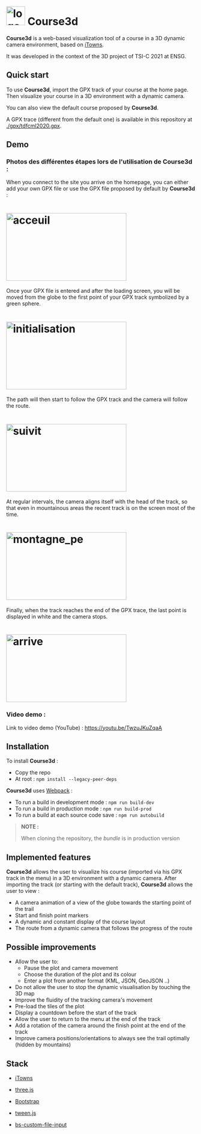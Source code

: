 # <img src="./assets/logo.png" width="50" height="50" alt="logo"/> Course3d

**Course3d** is a web-based visualization tool of a course in a 3D dynamic camera environment, based on [iTowns](https://github.com/iTowns/itowns).

It was developed in the context of the 3D project of TSI-C 2021 at ENSG.

## Quick start

To use **Course3d**, import the GPX track of your course at the home page. Then visualize your course in a 3D environment with a dynamic camera. 

You can also view the default course proposed by **Course3d**.

A GPX trace (different from the default one) is available in this repository at [./gpx/tdfcml2020.gpx](./gpx/tdfcml2020.gpx).

## Demo

### Photos des différentes étapes lors de l'utilisation de Course3d :

When you connect to the site you arrive on the homepage, you can either add your own GPX file or use the GPX file proposed by default by **Course3d** :
# <img src="./assets/acceuil.PNG" width="320" height="180" alt="acceuil"/>

Once your GPX file is entered and after the loading screen, you will be moved from the globe to the first point of your GPX track symbolized by a green sphere.

# <img src="./assets/initialisation.PNG" width="320" height="180" alt="initialisation"/>

The path will then start to follow the GPX track and the camera will follow the route.

# <img src="./assets/suivit.PNG" width="320" height="180" alt="suivit"/>

At regular intervals, the camera aligns itself with the head of the track, so that even in mountainous areas the recent track is on the screen most of the time.

# <img src="./assets/montagne_pe.PNG" width="320" height="180" alt="montagne_pe"/>

Finally, when the track reaches the end of the GPX trace, the last point is displayed in white and the camera stops.

# <img src="./assets/arrive_pe.png" width="320" height="180" alt="arrive"/>

### Video demo :

Link to video demo (YouTube) : https://youtu.be/TwzuJKuZqaA

## Installation

To install **Course3d** : 

- Copy the repo
- At root : `npm install --legacy-peer-deps`

**Course3d** uses [Webpack](https://github.com/webpack/webpack) :
- To run a build in development mode : `npm run build-dev`
- To run a build in production mode : `npm run build-prod`
- To run a build at each source code save : `npm run autobuild`

> **NOTE :**
> 
> When cloning the repository, the *bundle* is in production version

## Implemented features

**Course3d** allows the user to visualize his course (imported via his GPX track in the menu) in a 3D environment with a dynamic camera.
After importing the track (or starting with the default track), **Course3d** allows the user to view :

- A camera animation of a view of the globe towards the starting point of the trail
- Start and finish point markers
- A dynamic and constant display of the course layout
- The route from a dynamic camera that follows the progress of the route

## Possible improvements

- Allow the user to:
  - Pause the plot and camera movement
  - Choose the duration of the plot and its colour
  - Enter a plot from another format (KML, JSON, GeoJSON ..)
- Do not allow the user to stop the dynamic visualisation by touching the 3D map
- Improve the fluidity of the tracking camera's movement
- Pre-load the tiles of the plot
- Display a countdown before the start of the track
- Allow the user to return to the menu at the end of the track
- Add a rotation of the camera around the finish point at the end of the track
- Improve camera positions/orientations to always see the trail optimally (hidden by mountains)

## Stack

- [iTowns](https://github.com/iTowns/itowns)

- [three.js](https://github.com/mrdoob/three.js)

- [Bootstrap](https://github.com/twbs/bootstrap)

- [tween.js](https://github.com/tweenjs/tween.js)

- [bs-custom-file-input](https://github.com/Johann-S/bs-custom-file-input)
